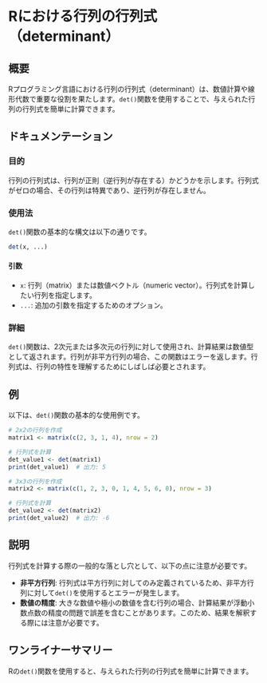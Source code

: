 <!--
Meta Description: # Rにおける行列の行列式（determinant） ## 概要 Rプログラミング言語における行列の行列式（determinant）は、数値計算や線形代数で重要な役割を果たします。`det()`関数を使用することで、与えられた行列の行列式を簡単に計算できます。 ## ドキュメンテーション ### 目...
Meta Keywords: det, matrix, determinant, 与えられた行列の行列式を簡単に計算できます, matrix1
-->

# Rにおける行列の行列式（determinant）

## 概要
Rプログラミング言語における行列の行列式（determinant）は、数値計算や線形代数で重要な役割を果たします。`det()`関数を使用することで、与えられた行列の行列式を簡単に計算できます。

## ドキュメンテーション
### 目的
行列の行列式は、行列が正則（逆行列が存在する）かどうかを示します。行列式がゼロの場合、その行列は特異であり、逆行列が存在しません。

### 使用法
`det()`関数の基本的な構文は以下の通りです。

```R
det(x, ...)
```

#### 引数
- `x`: 行列（matrix）または数値ベクトル（numeric vector）。行列式を計算したい行列を指定します。
- `...`: 追加の引数を指定するためのオプション。

### 詳細
`det()`関数は、2次元または多次元の行列に対して使用され、計算結果は数値型として返されます。行列が非平方行列の場合、この関数はエラーを返します。行列式は、行列の特性を理解するためにしばしば必要とされます。

## 例
以下は、`det()`関数の基本的な使用例です。

```R
# 2x2の行列を作成
matrix1 <- matrix(c(2, 3, 1, 4), nrow = 2)

# 行列式を計算
det_value1 <- det(matrix1)
print(det_value1)  # 出力: 5

# 3x3の行列を作成
matrix2 <- matrix(c(1, 2, 3, 0, 1, 4, 5, 6, 0), nrow = 3)

# 行列式を計算
det_value2 <- det(matrix2)
print(det_value2)  # 出力: -6
```

## 説明
行列式を計算する際の一般的な落とし穴として、以下の点に注意が必要です。

- **非平方行列**: 行列式は平方行列に対してのみ定義されているため、非平方行列に対して`det()`を使用するとエラーが発生します。
- **数値の精度**: 大きな数値や極小の数値を含む行列の場合、計算結果が浮動小数点数の精度の問題で誤差を含むことがあります。このため、結果を解釈する際には注意が必要です。

## ワンライナーサマリー
Rの`det()`関数を使用すると、与えられた行列の行列式を簡単に計算できます。